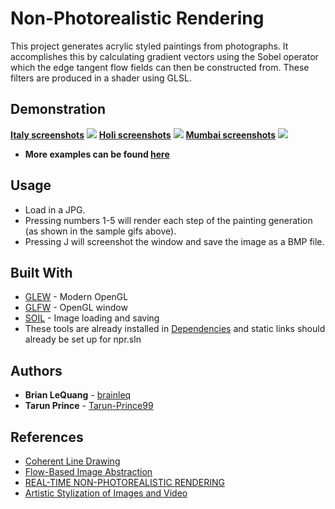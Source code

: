 # Non-Photorealistic Rendering

This project generates acrylic styled paintings from photographs. It accomplishes this by calculating gradient vectors using the Sobel operator which the edge tangent flow fields can then be constructed from. These filters are produced in a shader using GLSL.

## Demonstration

**[Italy screenshots](https://github.com/brainleq/Non-Photorealistic-Rendering/tree/master/npr/images/italy_output)**
![](sample_italy.gif)
**[Holi screenshots](https://github.com/brainleq/Non-Photorealistic-Rendering/tree/master/npr/images/holi_output)**
![](sample_holi.gif)
**[Mumbai screenshots](https://github.com/brainleq/Non-Photorealistic-Rendering/tree/master/npr/images/mumbai_output)**
![](sample_mumbai.gif)

* **More examples can be found [here](https://github.com/brainleq/Non-Photorealistic-Rendering/tree/master/npr/images)**

## Usage

* Load in a JPG.
* Pressing numbers 1-5 will render each step of the painting generation (as shown in the sample gifs above).
* Pressing J will screenshot the window and save the image as a BMP file.

## Built With

* [GLEW](http://glew.sourceforge.net/) - Modern OpenGL
* [GLFW](https://www.glfw.org/) - OpenGL window
* [SOIL](https://www.lonesock.net/soil.html) - Image loading and saving
* These tools are already installed in [Dependencies](https://github.com/brainleq/Non-Photorealistic-Rendering/tree/master/Dependencies) and static links should already be set up for npr.sln

## Authors

* **Brian LeQuang** - [brainleq](https://github.com/brainleq)
* **Tarun Prince** - [Tarun-Prince99](https://github.com/Tarun-Prince99)

## References

* [Coherent Line Drawing](http://umsl.edu/mathcs/about/People/Faculty/HenryKang/coon.pdf)
* [Flow-Based Image Abstraction](http://www.cs.umsl.edu/~kang/Papers/kang_tvcg09.pdf)
* [REAL-TIME NON-PHOTOREALISTIC RENDERING](https://pille.iwr.uni-heidelberg.de/~npr01/)
* [Artistic Stylization of Images and Video](http://kahlan.eps.surrey.ac.uk/EG2011/eg2011-npr3.pdf)

